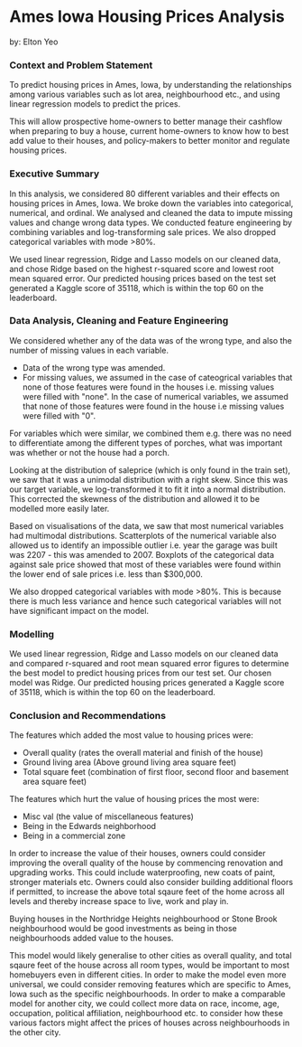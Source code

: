 # Ames Iowa Housing Prices Analysis 

by: Elton Yeo

### Context and Problem Statement

To predict housing prices in Ames, Iowa, by understanding the relationships among various variables such as lot area, neighbourhood etc., and using linear regression models to predict the prices. 

This will allow prospective home-owners to better manage their cashflow when preparing to buy a house, current home-owners to know how to best add value to their houses, and policy-makers to better monitor and regulate housing prices. 


### Executive Summary

In this analysis, we considered 80 different variables and their effects on housing prices in Ames, Iowa. We broke down the variables into categorical, numerical, and ordinal. We analysed and cleaned the data to impute missing values and change wrong data types. We conducted feature engineering by combining variables and log-transforming sale prices. We also dropped categorical variables with mode >80%.

We used linear regression, Ridge and Lasso models on our cleaned data, and chose Ridge based on the highest r-squared score and lowest root mean squared error. Our predicted housing prices based on the test set generated a Kaggle score of 35118, which is within the top 60 on the leaderboard. 

### Data Analysis, Cleaning and Feature Engineering

We considered whether any of the data was of the wrong type, and also the number of missing values in each variable. 
- Data of the wrong type was amended. 
- For missing values, we assumed in the case of cateogrical variables that none of those features were found in the houses i.e. missing values were filled with "none". In the case of numerical variables, we assumed that none of those features were found in the house i.e missing values were filled with "0".

For variables which were similar, we combined them e.g. there was no need to differentiate among the different types of porches, what was important was whether or not the house had a porch.

Looking at the distribution of saleprice (which is only found in the train set), we saw that it was a unimodal distribution with a right skew. Since this was our target variable, we log-transformed it to fit it into a normal distribution. This corrected the skewness of the distribution and allowed it to be modelled more easily later. 

Based on visualisations of the data, we saw that most numerical variables had multimodal distributions. Scatterplots of the numerical variable also allowed us to identify an impossible outlier i.e. year the garage was built was 2207 - this was amended to 2007. Boxplots of the categorical data against sale price showed that most of these variables were found within the lower end of sale prices i.e. less than $300,000. 

We also dropped categorical variables with mode >80%. This is because there is much less variance and hence such categorical variables will not have significant impact on the model.


### Modelling

We used linear regression, Ridge and Lasso models on our cleaned data and compared r-squared and root mean squared error figures to determine the best model to predict housing prices from our test set. Our chosen model was Ridge. Our predicted housing prices generated a Kaggle score of 35118, which is within the top 60 on the leaderboard. 


### Conclusion and Recommendations

The features which added the most value to housing prices were: 
- Overall quality (rates the overall material and finish of the house)
- Ground living area (Above ground living area square feet)
- Total square feet (combination of first floor, second floor and basement area square feet)

The features which hurt the value of housing prices the most were: 
- Misc val (the value of miscellaneous features)
- Being in the Edwards neighborhood
- Being in a commercial zone

In order to increase the value of their houses, owners could consider improving the overall quality of the house by commencing renovation and upgrading works. This could include waterproofing, new coats of paint, stronger materials etc. Owners could also consider building additional floors if permitted, to increase the above total sqaure feet of the home across all levels and thereby increase space to live, work and play in. 

Buying houses in the Northridge Heights neighbourhood or Stone Brook neighbourhood would be good investments as being in those neighbourhoods added value to the houses. 

This model would likely generalise to other cities as overall quality, and total sqaure feet of the house across all room types, would be important to most homebuyers even in different cities. In order to make the model even more universal, we could consider removing features which are specific to Ames, Iowa such as the specific neighbourhoods. In order to make a comparable model for another city, we could collect more data on race, income, age, occupation, political affiliation, neighbourhood etc. to consider how these various factors might affect the prices of houses across neighbourhoods in the other city. 
